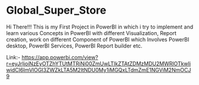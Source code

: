 # Global_Super_Store
Hi There!!! This is my First Project in PowerBI in which i try to implement and learn various Concepts in PowerBI with 
different Visualization, Report creation, work on different Component of PowerBI which Involves PowerBI desktop, 
PowerBI Services, PowerBI Report builder etc. 

Link:- https://app.powerbi.com/view?r=eyJrIjoiNzEyOTZhYTUtMTRiNi00ZmUwLTlkZTAtZDMzMDU2MWRlOTkwIiwidCI6ImVlOGI3ZWZkLTA5M2ItNDU0My1iMGQxLTdmZmE1NGViM2NmOCJ9


